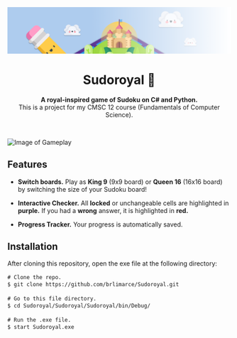 ![Image of Banner](readme/banner.png)

<!-- Heading -->
<h1 align="center"><b>Sudoroyal 👑</b></h1>
<p align="center"><b>A royal-inspired game of Sudoku on C# and Python.</b><br>This is a project for my CMSC 12 course (Fundamentals of Computer Science).</p>
<br>

![Image of Gameplay](readme/gameplay.gif)
<br>

<!-- Features -->
## **Features**
- **Switch boards.** Play as **King 9** (9x9 board) or **Queen 16** (16x16 board) by switching the size of your Sudoku board!

- **Interactive Checker.** All **locked** or unchangeable cells are highlighted in **purple.** If you had a **wrong** answer, it is highlighted in **red.**

- **Progress Tracker.** Your progress is automatically saved.

<!-- Installation -->
## **Installation**
After cloning this repository, open the exe file at the following directory:

    # Clone the repo.
    $ git clone https://github.com/brlimarce/Sudoroyal.git

    # Go to this file directory.
    $ cd Sudoroyal/Sudoroyal/Sudoroyal/bin/Debug/

    # Run the .exe file.
    $ start Sudoroyal.exe